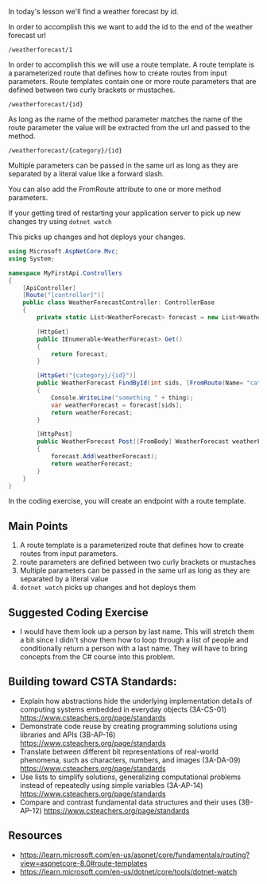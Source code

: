 In today's lesson we'll find a weather forecast by id.

In order to accomplish this we want to add the id to the end of the weather forecast url

`/weatherforecast/1`

In order to accomplish this we will use a route template. A route template is a parameterized route that defines how to create routes from input parameters.
Route templates contain one or more route parameters that are defined between two curly brackets or mustaches.

`/weatherforecast/{id}`

As long as the name of the method parameter matches the name of the route parameter the value will be extracted from the url and passed to the method.

`/weatherforecast/{category}/{id}`

Multiple parameters can be passed in the same url as long as they are separated by a literal value like a forward slash.


You can also add the FromRoute attribute to one or more method parameters.

If your getting tired of restarting your application server to pick up new changes try using 
`dotnet watch`

This picks up changes and hot deploys your changes.

``` cs
using Microsoft.AspNetCore.Mvc;
using System;

namespace MyFirstApi.Controllers
{
    [ApiController]
    [Route("[controller]")]
    public class WeatherForecastController: ControllerBase
    {
        private static List<WeatherForecast> forecast = new List<WeatherForecast>();

        [HttpGet]
        public IEnumerable<WeatherForecast> Get()
        {
            return forecast;
        }

        [HttpGet("{category}/{id}")]
        public WeatherForecast FindById(int sids, [FromRoute(Name= "category")] string thing, int identifier)
        {
            Console.WriteLine("something " + thing);
            var weatherForecast = forecast[sids];
            return weatherForecast;
        }

        [HttpPost]
        public WeatherForecast Post([FromBody] WeatherForecast weatherForecast)
        {
            forecast.Add(weatherForecast);
            return weatherForecast;
        }
    }
}
```

In the coding exercise, you will create an endpoint with a route template.

## Main Points
1. A route template is a parameterized route that defines how to create routes from input parameters.
2. route parameters are defined between two curly brackets or mustaches
3. Multiple parameters can be passed in the same url as long as they are separated by a literal value
4. `dotnet watch` picks up changes and hot deploys them

## Suggested Coding Exercise
- I would have them look up a person by last name.  This will stretch them a bit since I didn't show them how to loop through a list of people and conditionally return a person with a last name.  They will have to bring concepts from the C# course into this problem.

## Building toward CSTA Standards:
- Explain how abstractions hide the underlying implementation details of computing systems embedded in everyday objects (3A-CS-01) https://www.csteachers.org/page/standards
- Demonstrate code reuse by creating programming solutions using libraries and APIs (3B-AP-16) https://www.csteachers.org/page/standards
- Translate between different bit representations of real-world phenomena, such as characters, numbers, and images (3A-DA-09) https://www.csteachers.org/page/standards
- Use lists to simplify solutions, generalizing computational problems instead of repeatedly using simple variables (3A-AP-14) https://www.csteachers.org/page/standards
- Compare and contrast fundamental data structures and their uses (3B-AP-12) https://www.csteachers.org/page/standards

## Resources
- https://learn.microsoft.com/en-us/aspnet/core/fundamentals/routing?view=aspnetcore-8.0#route-templates
- https://learn.microsoft.com/en-us/dotnet/core/tools/dotnet-watch
